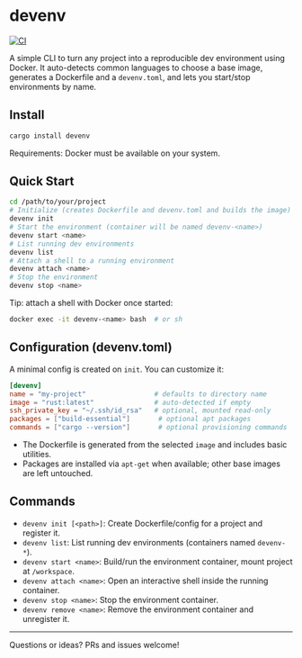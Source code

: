 # devenv

[![CI](https://github.com/petehayes102/devenv/actions/workflows/ci.yml/badge.svg)](https://github.com/petehayes102/devenv/actions/workflows/ci.yml)

A simple CLI to turn any project into a reproducible dev environment using Docker. It auto-detects common languages to choose a base image, generates a Dockerfile and a `devenv.toml`, and lets you start/stop environments by name.

## Install

```sh
cargo install devenv
```

Requirements: Docker must be available on your system.

## Quick Start

```sh
cd /path/to/your/project
# Initialize (creates Dockerfile and devenv.toml and builds the image)
devenv init
# Start the environment (container will be named devenv-<name>)
devenv start <name>
# List running dev environments
devenv list
# Attach a shell to a running environment
devenv attach <name>
# Stop the environment
devenv stop <name>
```

Tip: attach a shell with Docker once started:

```sh
docker exec -it devenv-<name> bash  # or sh
```

## Configuration (devenv.toml)
A minimal config is created on `init`. You can customize it:

```toml
[devenv]
name = "my-project"                 # defaults to directory name
image = "rust:latest"               # auto-detected if empty
ssh_private_key = "~/.ssh/id_rsa"   # optional, mounted read-only
packages = ["build-essential"]       # optional apt packages
commands = ["cargo --version"]       # optional provisioning commands
```

- The Dockerfile is generated from the selected `image` and includes basic utilities.
- Packages are installed via `apt-get` when available; other base images are left untouched.

## Commands
- `devenv init [<path>]`: Create Dockerfile/config for a project and register it.
- `devenv list`: List running dev environments (containers named `devenv-*`).
- `devenv start <name>`: Build/run the environment container, mount project at `/workspace`.
- `devenv attach <name>`: Open an interactive shell inside the running container.
- `devenv stop <name>`: Stop the environment container.
- `devenv remove <name>`: Remove the environment container and unregister it.

---

Questions or ideas? PRs and issues welcome!
